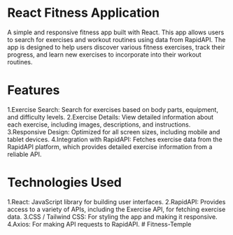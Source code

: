 # React Fitness Application
A simple and responsive fitness app built with React. This app allows users to search for exercises and workout routines using data from RapidAPI. The app is designed to help users discover various fitness exercises, track their progress, and learn new exercises to incorporate into their workout routines.

# Features
1.Exercise Search: Search for exercises based on body parts, equipment, and difficulty levels.
2.Exercise Details: View detailed information about each exercise, including images, descriptions, and instructions.
3.Responsive Design: Optimized for all screen sizes, including mobile and tablet devices.
4.Integration with RapidAPI: Fetches exercise data from the RapidAPI platform, which provides detailed exercise information from a reliable API.
# Technologies Used
1.React: JavaScript library for building user interfaces.
2.RapidAPI: Provides access to a variety of APIs, including the Exercise API, for fetching exercise data.
3.CSS / Tailwind CSS: For styling the app and making it responsive.
4.Axios: For making API requests to RapidAPI.
#   F i t n e s s - T e m p l e 
 
 
